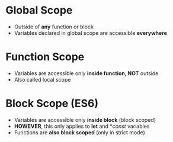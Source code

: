 # Global Scope

-   Outside of **any** function or block
-   Variables declared in global scope are accessible **everywhere**

# Function Scope

-   Variables are accessible only **inside function, NOT** outside
-   Also called local scope

# Block Scope (ES6)

-   Variables are accessible only **inside block** (block scoped)
-   **HOWEVER**, this only applies to **let** and \*_const_ variables
-   Functions are **also block scoped** (only in strict mode)
